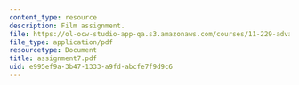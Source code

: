 ```yaml
---
content_type: resource
description: Film assignment.
file: https://ol-ocw-studio-app-qa.s3.amazonaws.com/courses/11-229-advanced-writing-seminar-spring-2004/e995ef9a3b471333a9fdabcfe7f9d9c6_assignment7.pdf
file_type: application/pdf
resourcetype: Document
title: assignment7.pdf
uid: e995ef9a-3b47-1333-a9fd-abcfe7f9d9c6
---
```

